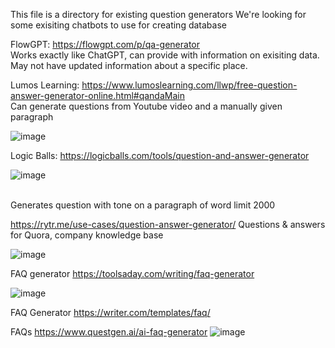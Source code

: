 This file is a directory for existing question generators 
We're looking for some exisiting chatbots to use for creating database

FlowGPT: https://flowgpt.com/p/qa-generator <br> Works exactly like ChatGPT, can provide with information on exisiting data. May not have updated information about a specific place.

Lumos Learning: https://www.lumoslearning.com/llwp/free-question-answer-generator-online.html#qandaMain 
<br> Can generate questions from Youtube video and a manually given paragraph

![image](https://github.com/AyushVJha/NLP/assets/88158584/648f4138-f4ec-4bda-8aff-1a0114739661)


Logic Balls: https://logicballs.com/tools/question-and-answer-generator

![image](https://github.com/AyushVJha/NLP/assets/88158584/b757813f-f39b-4c5f-a5e1-a50b3c61cd71)

<br>Generates question with tone on a paragraph of word limit 2000

https://rytr.me/use-cases/question-answer-generator/
Questions & answers for Quora, company knowledge base

![image](https://github.com/AyushVJha/NLP/assets/88158584/10ed7333-87b2-4ada-ab04-dd941b3001e5)


FAQ generator
https://toolsaday.com/writing/faq-generator

![image](https://github.com/AyushVJha/NLP/assets/88158584/08c9b553-9616-4720-9982-177ec7af4ffe)


FAQ Generator
https://writer.com/templates/faq/


FAQs
https://www.questgen.ai/ai-faq-generator
![image](https://github.com/AyushVJha/NLP/assets/88158584/c74c2df0-592a-45ec-9729-d5464d39e7cc)

